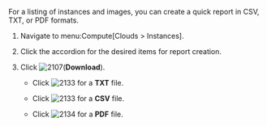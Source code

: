 For a listing of instances and images, you can create a quick report in
CSV, TXT, or PDF formats.

1.  Navigate to menu:Compute\[Clouds \> Instances\].

2.  Click the accordion for the desired items for report creation.

3.  Click ![2107](2107.png)(**Download**).
    
      - Click ![2133](2133.png) for a **TXT** file.
    
      - Click ![2133](2133.png) for a **CSV** file.
    
      - Click ![2134](2134.png) for a **PDF** file.
